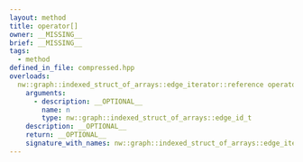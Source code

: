 ```yaml
---
layout: method
title: operator[]
owner: __MISSING__
brief: __MISSING__
tags:
  - method
defined_in_file: compressed.hpp
overloads:
  nw::graph::indexed_struct_of_arrays::edge_iterator::reference operator[](nw::graph::indexed_struct_of_arrays::edge_id_t):
    arguments:
      - description: __OPTIONAL__
        name: n
        type: nw::graph::indexed_struct_of_arrays::edge_id_t
    description: __OPTIONAL__
    return: __OPTIONAL__
    signature_with_names: nw::graph::indexed_struct_of_arrays::edge_iterator::reference operator[](nw::graph::indexed_struct_of_arrays::edge_id_t n)
---
```

